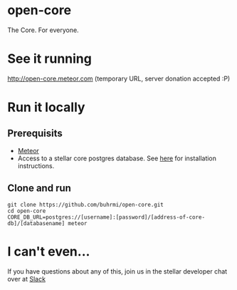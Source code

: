 # open-core
The Core. For everyone.

# See it running
http://open-core.meteor.com (temporary URL, server donation accepted :P)

# Run it locally

## Prerequisits

* [Meteor](http://meteor.com/install)
* Access to a stellar core postgres database. See [here](https://github.com/stellar/stellar-core/blob/master/INSTALL.md) for installation instructions.

## Clone and run

    git clone https://github.com/buhrmi/open-core.git
    cd open-core
    CORE_DB_URL=postgres://[username]:[password]/[address-of-core-db]/[databasename] meteor

# I can't even...

If you have questions about any of this, join us in the stellar developer chat over at [Slack](https://stellar-public.slack.com/messages/dev/)
